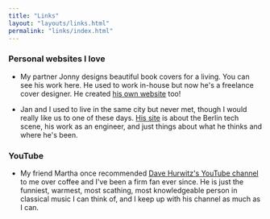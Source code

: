 ```yaml
---
title: "Links"
layout: "layouts/links.html"
permalink: "links/index.html"
---
```


### Personal websites I love

-   My partner Jonny designs beautiful book covers for a living. You can see his work here. He used to work in-house but now he's a freelance cover designer. He created [his own website](<(https://jpelham.co.uk/)>) too!

-   Jan and I used to live in the same city but never met, though I would really like us to one of these days. [His site](https://writing.jan.io/) is about the Berlin tech scene, his work as an engineer, and just things about what he thinks and where he's been.

### YouTube

-   My friend Martha once recommended [Dave Hurwitz's YouTube channel](https://www.youtube.com/@DavesClassicalGuide) to me over coffee and I've been a firm fan ever since. He is just the funniest, warmest, most scathing, most knowledgeable person in classical music I can think of, and I keep up with his channel as much as I can.

